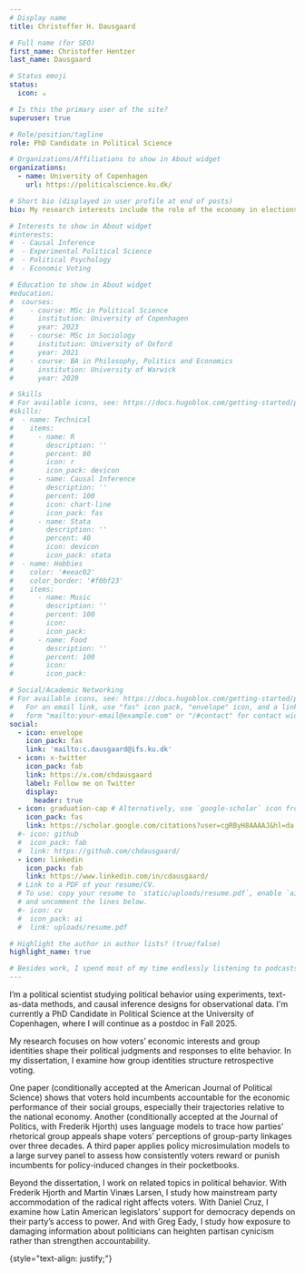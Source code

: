 ```yaml
---
# Display name
title: Christoffer H. Dausgaard

# Full name (for SEO)
first_name: Christoffer Hentzer
last_name: Dausgaard

# Status emoji
status:
  icon: ☕️

# Is this the primary user of the site?
superuser: true

# Role/position/tagline
role: PhD Candidate in Political Science

# Organizations/Affiliations to show in About widget
organizations:
  - name: University of Copenhagen
    url: https://politicalscience.ku.dk/

# Short bio (displayed in user profile at end of posts)
bio: My research interests include the role of the economy in elections, the psychology of social group identities and causal inference.

# Interests to show in About widget
#interests:
#  - Causal Inference
#  - Experimental Political Science
#  - Political Psychology
#  - Economic Voting

# Education to show in About widget
#education:
#  courses:
#    - course: MSc in Political Science
#      institution: University of Copenhagen
#      year: 2023
#    - course: MSc in Sociology
#      institution: University of Oxford
#      year: 2021
#    - course: BA in Philosophy, Politics and Economics
#      institution: University of Warwick
#      year: 2020

# Skills
# For available icons, see: https://docs.hugoblox.com/getting-started/page-builder/#icons
#skills:
#  - name: Technical
#    items:
#      - name: R
#        description: ''
#        percent: 80
#        icon: r
#        icon_pack: devicon
#      - name: Causal Inference
#        description: ''
#        percent: 100
#        icon: chart-line
#        icon_pack: fas
#      - name: Stata
#        description: ''
#        percent: 40
#        icon: devicon
#        icon_pack: stata
#  - name: Hobbies
#    color: '#eeac02'
#    color_border: '#f0bf23'
#    items:
#      - name: Music
#        description: ''
#        percent: 100
#        icon: 
#        icon_pack: 
#      - name: Food
#        description: ''
#        percent: 100
#        icon: 
#        icon_pack: 

# Social/Academic Networking
# For available icons, see: https://docs.hugoblox.com/getting-started/page-builder/#icons
#   For an email link, use "fas" icon pack, "envelope" icon, and a link in the
#   form "mailto:your-email@example.com" or "/#contact" for contact widget.
social:
  - icon: envelope
    icon_pack: fas
    link: 'mailto:c.dausgaard@ifs.ku.dk'
  - icon: x-twitter
    icon_pack: fab
    link: https://x.com/chdausgaard
    label: Follow me on Twitter
    display:
      header: true
  - icon: graduation-cap # Alternatively, use `google-scholar` icon from `ai` icon pack
    icon_pack: fas
    link: https://scholar.google.com/citations?user=cgRByH8AAAAJ&hl=da
  #- icon: github
  #  icon_pack: fab
  #  link: https://github.com/chdausgaard/
  - icon: linkedin
    icon_pack: fab
    link: https://www.linkedin.com/in/cdausgaard/
  # Link to a PDF of your resume/CV.
  # To use: copy your resume to `static/uploads/resume.pdf`, enable `ai` icons in `params.yaml`,
  # and uncomment the lines below.
  #- icon: cv
  #  icon_pack: ai
  #  link: uploads/resume.pdf

# Highlight the author in author lists? (true/false)
highlight_name: true

# Besides work, I spend most of my time endlessly listening to podcasts on Danish and American politics, embarking on large baking projects, playing music, and social and cultural activities in Copenhagen, where I live with my partner, Signe. 
---
```


I’m a political scientist studying political behavior using experiments, text-as-data methods, and causal inference designs for observational data. I'm currently a PhD Candidate in Political Science at the University of Copenhagen, where I will continue as a postdoc in Fall 2025.

My research focuses on how voters’ economic interests and group identities shape their political judgments and responses to elite behavior. In my dissertation, I examine how group identities structure retrospective voting.

One paper (conditionally accepted at the American Journal of Political Science) shows that voters hold incumbents accountable for the economic performance of their social groups, especially their trajectories relative to the national economy. Another (conditionally accepted at the Journal of Politics, with Frederik Hjorth) uses language models to trace how parties’ rhetorical group appeals shape voters’ perceptions of group-party linkages over three decades. A third paper applies policy microsimulation models to a large survey panel to assess how consistently voters reward or punish incumbents for policy-induced changes in their pocketbooks.

Beyond the dissertation, I work on related topics in political behavior. With Frederik Hjorth and Martin Vinæs Larsen, I study how mainstream party accommodation of the radical right affects voters. With Daniel Cruz, I examine how Latin American legislators’ support for democracy depends on their party’s access to power. And with Greg Eady, I study how exposure to damaging information about politicians can heighten partisan cynicism rather than strengthen accountability.

{style="text-align: justify;"}
